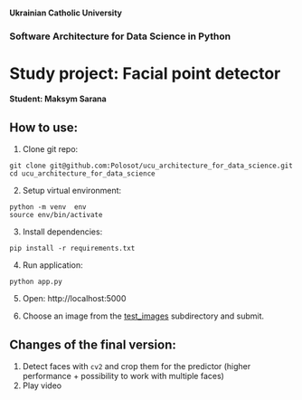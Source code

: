
#### Ukrainian Catholic University
### Software Architecture for Data Science in Python

# Study project: Facial point detector

#### Student: Maksym Sarana

## How to use:

1. Clone git repo:

```
git clone git@github.com:Polosot/ucu_architecture_for_data_science.git
cd ucu_architecture_for_data_science
```

2. Setup virtual environment:
```
python -m venv  env
source env/bin/activate
```

3. Install dependencies:
```
pip install -r requirements.txt
```
4. Run application:
```
python app.py
```
5. Open: http://localhost:5000

6. Choose an image from the [test_images](test_images) subdirectory and submit.

## Changes of the final version:

1. Detect faces with `cv2` and crop them for the predictor (higher performance + possibility to work with multiple faces)
2. Play video